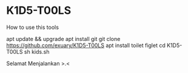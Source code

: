 # K1D5-T00LS
How to use this tools

apt update && upgrade
apt install git
git clone https://github.com/exuary/K1D5-T00LS
apt install toilet figlet
cd K1D5-T00LS
sh kids.sh

Selamat Menjalankan >.<
